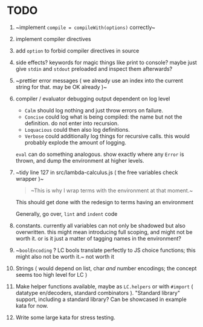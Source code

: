 # TODO

1.  ~implement `compile = compileWith(options)` correctly~
1.  implement compiler directives
1.  add `option` to forbid compiler directives in source
1.  side effects? keywords for magic things like print to console? maybe just give `stdin` and `stdout` preloaded and inspect them afterwards?
1.  ~prettier error messages ( we already use an index into the current string for that. may be OK already )~
1.  compiler / evaluator debugging output dependent on log level

    * `Calm` should log nothing and just throw errors on failure.
    * `Concise` could log what is being compiled: the name but not the definition. do not enter into recursion.
    * `Loquacious` could then also log definitions.
    * `Verbose` could additionally log things for recursive calls. this would probably explode the amount of logging.

    `eval` can do something analogous. show exactly where any `Error` is thrown, and dump the environment at higher levels.
1.  ~tidy line 127 in src/lambda-calculus.js ( the free variables check wrapper )~
    > ~This is why I wrap terms with the environment at that moment.~

    This should get done with the redesign to terms having an environment
    
    Generally, go over, `lint` and `indent` code
1.  constants. currently all variables can not only be shadowed but also overwritten. this might mean introducing full scoping, and might not be worth it. or is it just a matter of tagging names in the environment?
1.  ~`boolEncoding` ? LC bools translate perfectly to JS choice functions; this might also not be worth it.~ not worth it
1.  Strings ( would depend on list, char _and_ number encodings; the concept seems too high level for LC )
1.  Make helper functions available, maybe as `LC.helpers` or with `#import` ( datatype en/decoders, standard combinators ). "Standard library" support, including a standard library? Can be showcased in example kata for now.
1.  Write some large kata for stress testing.
